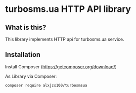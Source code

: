 turbosms.ua HTTP API library 
======
What is this?
-------------

This library implements HTTP api for turbosms.ua service.

Installation
------------
Install Composer (https://getcomposer.org/download/)

As Library via Composer:

    composer require alxjzx100/turbosmsua
